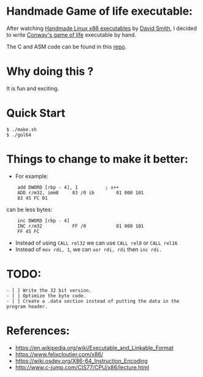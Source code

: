 # Handmade Game of life executable:

After watching [Handmade Linux x86 executables](https://www.youtube.com/playlist?list=PLZCIHSjpQ12woLj0sjsnqDH8yVuXwTy3p) by [David Smith](https://www.youtube.com/@davidsmith7791), I decided to write [Conway's game of life](https://en.wikipedia.org/wiki/Conway's_Game_of_Life) executable by hand.

The C and ASM code can be found in this [repo](https://github.com/YoussefArtib/GameOfLife).

# Why doing this ?
It is fun and exciting.

# Quick Start
```console
$ ./make.sh
$ ./gol64
```

# Things to change to make it better:
- For example:
```
    add DWORD [rbp - 4], 1          ; x++
    ADD r/m32, imm8     83 /0 ib        01 000 101
    83 45 FC 01
```
can be less bytes:
```
    inc DWORD [rbp - 4]
    INC r/m32           FF /0           01 000 101
    FF 45 FC
```
- Instead of using ```CALL rel32``` we can use ```CALL rel8``` or ```CALL rel16```
- Instead of ```mov rdi, 1```, we can ```xor rdi, rdi``` then ```inc rdi.```

# TODO:
    - [ ] Write the 32 bit version.
    - [ ] Optimize the byte code.
    - [ ] Create a .data section instead of putting the data in the program header.

# References:
- https://en.wikipedia.org/wiki/Executable_and_Linkable_Format
- https://www.felixcloutier.com/x86/
- https://wiki.osdev.org/X86-64_Instruction_Encoding
- http://www.c-jump.com/CIS77/CPU/x86/lecture.html
